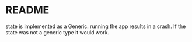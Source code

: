 #  README

state is implemented as a Generic. running the app results in a crash. If the state was not a generic type it would work.
